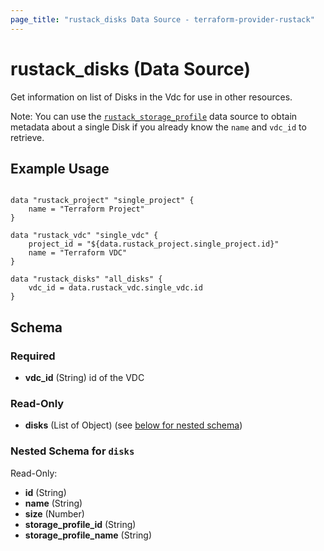 ```yaml
---
page_title: "rustack_disks Data Source - terraform-provider-rustack"
---
```

# rustack_disks (Data Source)

Get information on list of Disks in the Vdc for use in other resources.

Note: You can use the [`rustack_storage_profile`](Disk) data source to obtain metadata
about a single Disk if you already know the `name` and `vdc_id` to retrieve.

## Example Usage

```hcl

data "rustack_project" "single_project" {
    name = "Terraform Project"
}

data "rustack_vdc" "single_vdc" {
    project_id = "${data.rustack_project.single_project.id}"
    name = "Terraform VDC"
}

data "rustack_disks" "all_disks" {
    vdc_id = data.rustack_vdc.single_vdc.id
}

```

## Schema

### Required

- **vdc_id** (String) id of the VDC

### Read-Only

- **disks** (List of Object) (see [below for nested schema](#nestedatt--disks))

<a id="nestedatt--disks"></a>
### Nested Schema for `disks`

Read-Only:

- **id** (String)
- **name** (String)
- **size** (Number)
- **storage_profile_id** (String)
- **storage_profile_name** (String)
